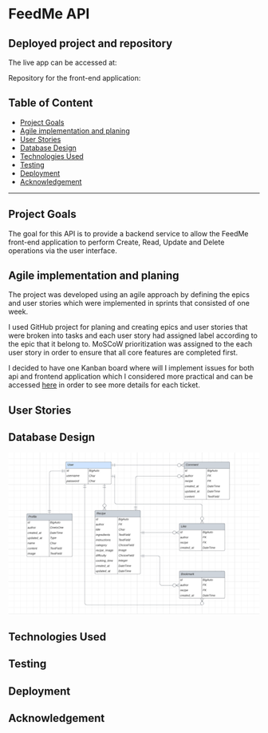 # FeedMe API

## Deployed project and repository

The live app can be accessed at:

Repository for the front-end application: 

## Table of Content

* [Project Goals](#Project-Goals)
* [Agile implementation and planing](#Agile-implementation-and-planing)
* [User Stories](#User-Stories)
* [Database Design](#Database-design)
* [Technologies Used](#Technologies-Used)
* [Testing](#Testing)
* [Deployment](#Deployment)
* [Acknowledgement](#Acknowledgement)

---------------------------------------------
## Project Goals

The goal for this API is to provide a backend service to allow the FeedMe front-end application to perform Create, Read, Update and Delete operations via the user interface.


## Agile implementation and planing

The project was developed using an agile approach by defining the epics and user stories which were implemented in sprints that consisted of one week.

I used GitHub project for planing and creating epics and user stories that were broken into tasks and each user story had assigned label according to the epic that it belong to. MoSCoW prioritization was assigned to the each user story in order to ensure that all core features are completed first. 

I decided to have one Kanban board where will I implement issues for both api and frontend application which I considered more practical and can be accessed [here](https://github.com/users/NatasaMiric/projects/4) in order to see more details for each ticket. 

## User Stories

## Database Design

![](docs/images/database_erd.png)

## Technologies Used

## Testing

## Deployment

## Acknowledgement